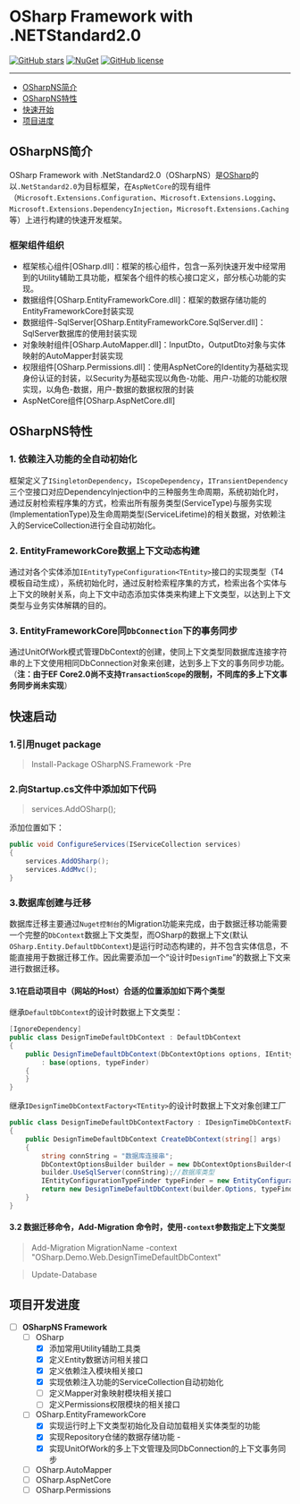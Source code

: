 # OSharp Framework with .NETStandard2.0

[![GitHub stars](https://img.shields.io/github/stars/i66soft/osharp-ns20.svg)](https://github.com/i66soft/osharp-ns20/stargazers)
[![NuGet](https://img.shields.io/nuget/v/OSharpNS.svg)](https://www.nuget.org/packages/OSharpNS/)
[![GitHub license](https://img.shields.io/badge/license-Apache%202-blue.svg)](https://raw.githubusercontent.com/i66soft/osharp-ns20/master/LICENSE)

---

 - [OSharpNS简介](#01)
 - [OSharpNS特性](#02)
 - [快速开始](#03)
 - [项目进度](#04)

## <a id="01"/>OSharpNS简介
OSharp Framework with .NetStandard2.0（OSharpNS）是[OSharp](https://github.com/i66soft/osharp)的以`.NetStandard2.0`为目标框架，在`AspNetCore`的现有组件（`Microsoft.Extensions.Configuration`、`Microsoft.Extensions.Logging`、`Microsoft.Extensions.DependencyInjection`，`Microsoft.Extensions.Caching`等）上进行构建的快速开发框架。

### 框架组件组织
* 框架核心组件[OSharp.dll]：框架的核心组件，包含一系列快速开发中经常用到的Utility辅助工具功能，框架各个组件的核心接口定义，部分核心功能的实现。
* 数据组件[OSharp.EntityFrameworkCore.dll]：框架的数据存储功能的EntityFrameworkCore封装实现
* 数据组件-SqlServer[OSharp.EntityFrameworkCore.SqlServer.dll]：SqlServer数据库的使用封装实现
* 对象映射组件[OSharp.AutoMapper.dll]：InputDto，OutputDto对象与实体映射的AutoMapper封装实现
* 权限组件[OSharp.Permissions.dll]：使用AspNetCore的Identity为基础实现身份认证的封装，以Security为基础实现以角色-功能、用户-功能的功能权限实现，以角色-数据，用户-数据的数据权限的封装
* AspNetCore组件[OSharp.AspNetCore.dll]

## <a id="02"/>OSharpNS特性
### 1. 依赖注入功能的全自动初始化
框架定义了`ISingletonDependency`，`IScopeDependency`，`ITransientDependency`三个空接口对应DependencyInjection中的三种服务生命周期，系统初始化时，通过反射检索程序集的方式，检索出所有服务类型(ServiceType)与服务实现(ImplementationType)及生命周期类型(ServiceLifetime)的相关数据，对依赖注入的ServiceCollection进行全自动初始化。
### 2. EntityFrameworkCore数据上下文动态构建
通过对各个实体添加`IEntityTypeConfiguration<TEntity>`接口的实现类型（T4模板自动生成），系统初始化时，通过反射检索程序集的方式，检索出各个实体与上下文的映射关系，向上下文中动态添加实体类来构建上下文类型，以达到上下文类型与业务实体解耦的目的。
### 3. EntityFrameworkCore同`DbConnection`下的事务同步
通过UnitOfWork模式管理DbContext的创建，使同上下文类型同数据库连接字符串的上下文使用相同DbConnection对象来创建，达到多上下文的事务同步功能。（**注：由于EF Core2.0尚不支持`TransactionScope`的限制，不同库的多上下文事务同步尚未实现**）

## <a id="03"/>快速启动

### 1.引用nuget package

> Install-Package OSharpNS.Framework -Pre

### 2.向Startup.cs文件中添加如下代码
> services.AddOSharp();

添加位置如下：

```csharp
public void ConfigureServices(IServiceCollection services)
{
    services.AddOSharp();
    services.AddMvc();
}
```

### 3.数据库创建与迁移
数据库迁移主要通过`Nuget控制台`的Migration功能来完成，由于数据迁移功能需要一个完整的`DbContext`数据上下文类型，而OSharp的数据上下文(默认`OSharp.Entity.DefaultDbContext`)是运行时动态构建的，并不包含实体信息，不能直接用于数据迁移工作。因此需要添加一个“设计时`DesignTime`”的数据上下文来进行数据迁移。

#### 3.1在启动项目中（网站的Host）合适的位置添加如下两个类型

继承`DefaultDbContext`的设计时数据上下文类型：
```csharp
[IgnoreDependency]
public class DesignTimeDefaultDbContext : DefaultDbContext
{
    public DesignTimeDefaultDbContext(DbContextOptions options, IEntityConfigurationTypeFinder typeFinder)
        : base(options, typeFinder)
    {
    }
}
```
继承`IDesignTimeDbContextFactory<TEntity>`的设计时数据上下文对象创建工厂
```csharp
public class DesignTimeDefaultDbContextFactory : IDesignTimeDbContextFactory<DesignTimeDefaultDbContext>
{
    public DesignTimeDefaultDbContext CreateDbContext(string[] args)
    {
        string connString = "数据库连接串";
        DbContextOptionsBuilder builder = new DbContextOptionsBuilder<DefaultDbContext>();
        builder.UseSqlServer(connString);//数据库类型
        IEntityConfigurationTypeFinder typeFinder = new EntityConfigurationTypeFinder(new EntityConfigurationAssemblyFinder(new AppAllAssemblyFinder()));
        return new DesignTimeDefaultDbContext(builder.Options, typeFinder);
    }
}
```

#### 3.2 数据迁移命令，Add-Migration 命令时，使用`-context`参数指定上下文类型

> Add-Migration MigrationName -context "OSharp.Demo.Web.DesignTimeDefaultDbContext"

> Update-Database

## <a id="04"/>项目开发进度

- [ ] **OSharpNS Framework**
    - [ ] OSharp
        - [x] 添加常用Utility辅助工具类
        - [x] 定义Entity数据访问相关接口
        - [x] 定义依赖注入模块相关接口
        - [x] 实现依赖注入功能的ServiceCollection自动初始化
        - [ ] 定义Mapper对象映射模块相关接口
        - [ ] 定义Permissions权限模块的相关接口
    - [ ] OSharp.EntityFrameworkCore
        - [x] 实现运行时上下文类型初始化及自动加载相关实体类型的功能
        - [x] 实现Repository仓储的数据存储功能        - 
        - [x] 实现UnitOfWork的多上下文管理及同DbConnection的上下文事务同步
    - [ ] OSharp.AutoMapper
    - [ ] OSharp.AspNetCore
    - [ ] OSharp.Permissions
